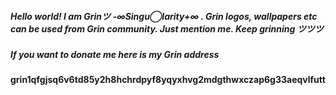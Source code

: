 ##### Hello world! I am Grinツ -∞Singu◯larity+∞ . Grin logos, wallpapers etc can be used from Grin community. Just mention me. Keep grinning ツツツ 
##### If you want to donate me here is my Grin address
#### grin1qfgjsq6v6td85y2h8hchrdpyf8yqyxhvg2mdgthwxczap6g33aeqvlfutt
